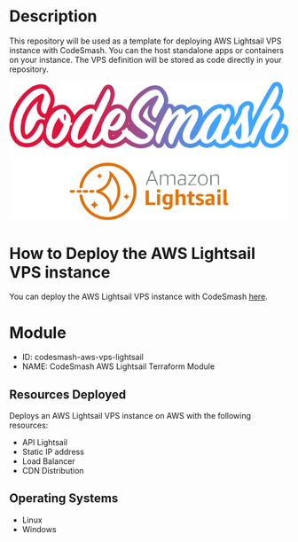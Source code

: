 # Description

This repository will be used as a template for deploying AWS Lightsail VPS instance with CodeSmash.
You can the host standalone apps or containers on your instance.
The VPS definition will be stored as code directly in your repository.

![](cs-lightsail.png)
 
# How to Deploy the AWS Lightsail VPS instance

You can deploy the AWS Lightsail VPS instance with CodeSmash [here](https://codesmash.studio/deploy).
 
# Module

- ID: codesmash-aws-vps-lightsail
- NAME: CodeSmash AWS Lightsail Terraform Module

## Resources Deployed

Deploys an AWS Lightsail VPS instance on AWS with the following resources:

- API Lightsail
- Static IP address
- Load Balancer
- CDN Distribution

## Operating Systems

- Linux
- Windows
